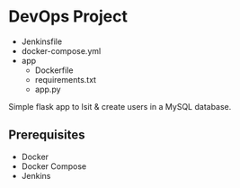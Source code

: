 # DevOps Project

- Jenkinsfile
- docker-compose.yml
- app
  - Dockerfile
  - requirements.txt    
  - app.py

Simple flask app to lsit & create users in a MySQL database.

## Prerequisites

- Docker
- Docker Compose
- Jenkins